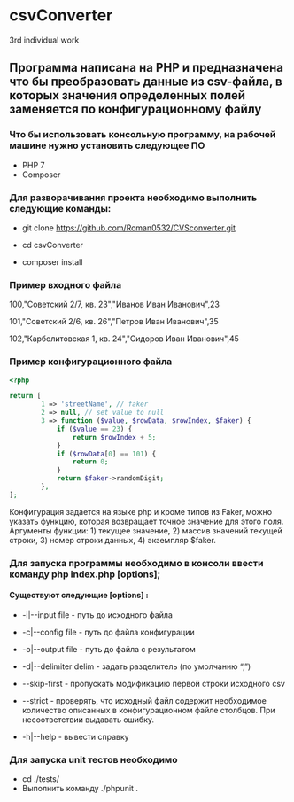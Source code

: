 # csvConverter
3rd individual work

## Программа написана на PHP и предназначена что бы преобразовать данные из csv-файла, в которых значения определенных полей заменяется по конфигурационному файлу

### Что бы использовать консольную программу, на рабочей машине нужно установить следующее ПО

+ PHP 7 
+ Composer

### Для разворачивания проекта необходимо выполнить следующие команды:

+ git clone https://github.com/Roman0532/CVSconverter.git

+ cd csvConverter
  
+ composer install

### Пример входного файла

  100,"Советский 2/7, кв. 23","Иванов Иван Иванович",23 
  
  101,"Советский 2/6, кв. 26","Петров Иван Иванович",35
  
  102,"Карболитовская 1, кв. 24","Сидоров Иван Иванович",45

### Пример конфигурационного файла
```php
<?php

return [
        1 => 'streetName', // faker
        2 => null, // set value to null
        3 => function ($value, $rowData, $rowIndex, $faker) {
            if ($value == 23) {
                return $rowIndex + 5;
            }
            if ($rowData[0] == 101) {
                return 0;
            }
            return $faker->randomDigit;
    	},
];
```
Конфигурация задается на языке php и кроме типов из Faker, можно указать функцию, которая возвращает точное значение для этого поля. Аргументы функции: 1) текущее значение, 2) массив значений текущей строки, 3) номер строки данных, 4) экземпляр $faker.

### Для запуска программы необходимо в консоли ввести команду php index.php [options];

#### Cуществуют следующие [options] :
  
- -i|--input file - путь до исходного файла
  
- -c|--config file - путь до файла конфигурации

- -o|--output file - путь до файла с результатом

- -d|--delimiter delim - задать разделитель (по умолчанию “,”)

- --skip-first - пропускать модификацию первой строки исходного csv

- --strict - проверять, что исходный файл содержит необходимое количество описанных в конфигурационном файле столбцов. При несоответствии выдавать ошибку.

-  -h|--help - вывести справку
 

### Для запуска unit тестов необходимо

+  cd ./tests/
+  Выполнить команду ./phpunit .
